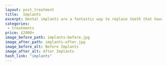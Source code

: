 ```yaml
---
layout: post_treatment
title:  Implants
excerpt: Dental implants are a fantastic way to replace teeth that have been lost in the past or are due to be removed. Quite simply they are as close as it is possible to getting your own tooth back again. Advances in implants now mean that implants are now possible in most situations.
categories:
 - treatments
price: £2000+
image_before_path: implants-before.jpg
image_after_path: implants-after.jpg
image_before_alt: Before Implants
image_after_alt: After Implants
hash_link: "implants"
---
```

